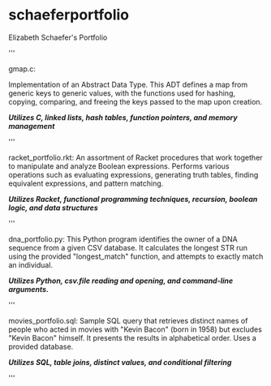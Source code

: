 # schaeferportfolio
Elizabeth Schaefer's Portfolio

'''

gmap.c:

Implementation of an Abstract Data Type. This ADT defines a map from generic keys to generic values, with the functions used for hashing, copying, comparing, and freeing the keys passed to the map upon creation.

***Utilizes C, linked lists, hash tables, function pointers, and memory management***

'''

racket_portfolio.rkt:
An assortment of Racket procedures that work together to manipulate and analyze Boolean expressions. Performs various operations such as evaluating expressions, generating truth tables, finding equivalent expressions, and pattern matching.

***Utilizes Racket, functional programming techniques, recursion, boolean logic, and data structures***

'''

dna_portfolio.py:
This Python program identifies the owner of a DNA sequence from a given CSV database. It calculates the longest STR run using the provided "longest_match" function, and attempts to exactly match an individual.

***Utilizes Python, csv.file reading and opening, and command-line arguments.***

'''

movies_portfolio.sql:
Sample SQL query that retrieves distinct names of people who acted in movies with "Kevin Bacon" (born in 1958) but excludes "Kevin Bacon" himself. It presents the results in alphabetical order. Uses a provided database.

***Utilizes SQL, table joins, distinct values, and conditional filtering***

'''
